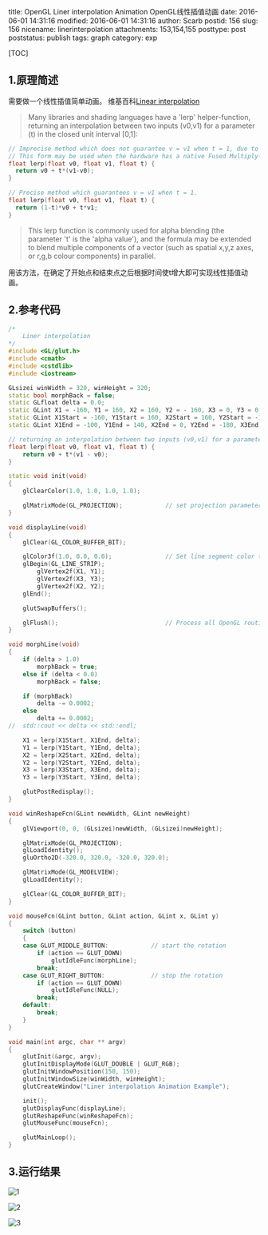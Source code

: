 title: OpenGL Liner interpolation Animation OpenGL线性插值动画
date: 2016-06-01 14:31:16
modified: 2016-06-01 14:31:16
author: Scarb
postid: 156
slug: 156
nicename: linerinterpolation
attachments: 153,154,155
posttype: post
poststatus: publish
tags: graph
category: exp

[TOC]

## 1.原理简述
需要做一个线性插值简单动画。
维基百科[Linear interpolation](https://en.wikipedia.org/wiki/Linear_interpolation)
>Many libraries and shading languages have a 'lerp' helper-function, returning an interpolation between two inputs (v0,v1) for a parameter (t) in the closed unit interval [0,1]:

```C++
// Imprecise method which does not guarantee v = v1 when t = 1, due to floating-point arithmetic error.
// This form may be used when the hardware has a native Fused Multiply-Add instruction.
float lerp(float v0, float v1, float t) {
  return v0 + t*(v1-v0);
}

// Precise method which guarantees v = v1 when t = 1.
float lerp(float v0, float v1, float t) {
  return (1-t)*v0 + t*v1;
}
```
>This lerp function is commonly used for alpha blending (the parameter 't' is the 'alpha value'), and the formula may be extended to blend multiple components of a vector (such as spatial x,y,z axes, or r,g,b colour components) in parallel.

用该方法，在确定了开始点和结束点之后根据时间使t增大即可实现线性插值动画。


## 2.参考代码
```C++
/*
	Liner interpolation
*/
#include <GL/glut.h>
#include <cmath>
#include <cstdlib>
#include <iostream>

GLsizei winWidth = 320, winHeight = 320;
static bool morphBack = false;
static GLfloat delta = 0.0;
static GLint X1 = -160, Y1 = 160, X2 = 160, Y2 = - 160, X3 = 0, Y3 = 0;
static GLint X1Start = -160, Y1Start = 160, X2Start = 160, Y2Start = -160, X3Start = 0, Y3Start = 0;
static GLint X1End = -100, Y1End = 140, X2End = 0, Y2End = -180, X3End = 150, Y3End = 20;

// returning an interpolation between two inputs (v0,v1) for a parameter (t) in the closed unit interval [0,1]
float lerp(float v0, float v1, float t) {
	return v0 + t*(v1 - v0);
}

static void init(void)
{
	glClearColor(1.0, 1.0, 1.0, 1.0);

	glMatrixMode(GL_PROJECTION);            // set projection parameters
}

void displayLine(void)
{
	glClear(GL_COLOR_BUFFER_BIT);

	glColor3f(1.0, 0.0, 0.0);               // Set line segment color to red
	glBegin(GL_LINE_STRIP);
		glVertex2f(X1, Y1);
		glVertex2f(X3, Y3);
		glVertex2f(X2, Y2);
	glEnd();

	glutSwapBuffers();

	glFlush();                              // Process all OpenGL routines as quickly as possible
}

void morphLine(void)
{
	if (delta > 1.0)
		morphBack = true;
	else if (delta < 0.0)
		morphBack = false;

	if (morphBack)
		delta -= 0.0002;
	else
		delta += 0.0002;
//	std::cout << delta << std::endl;

	X1 = lerp(X1Start, X1End, delta);
	Y1 = lerp(Y1Start, Y1End, delta);
	X2 = lerp(X2Start, X2End, delta);
	Y2 = lerp(Y2Start, Y2End, delta);
	X3 = lerp(X3Start, X3End, delta);
	Y3 = lerp(Y3Start, Y3End, delta);

	glutPostRedisplay();
}

void winReshapeFcn(GLint newWidth, GLint newHeight)
{
	glViewport(0, 0, (GLsizei)newWidth, (GLsizei)newHeight);

	glMatrixMode(GL_PROJECTION);
	glLoadIdentity();
	gluOrtho2D(-320.0, 320.0, -320.0, 320.0);

	glMatrixMode(GL_MODELVIEW);
	glLoadIdentity();

	glClear(GL_COLOR_BUFFER_BIT);
}

void mouseFcn(GLint button, GLint action, GLint x, GLint y)
{
	switch (button)
	{
	case GLUT_MIDDLE_BUTTON:			// start the rotation
		if (action == GLUT_DOWN)
			glutIdleFunc(morphLine);
		break;
	case GLUT_RIGHT_BUTTON:				// stop the rotation
		if (action == GLUT_DOWN)
			glutIdleFunc(NULL);
		break;
	default:
		break;
	}
}

void main(int argc, char ** argv)
{
	glutInit(&argc, argv);
	glutInitDisplayMode(GLUT_DOUBLE | GLUT_RGB);
	glutInitWindowPosition(150, 150);
	glutInitWindowSize(winWidth, winHeight);
	glutCreateWindow("Liner interpolation Animation Example");

	init();
	glutDisplayFunc(displayLine);
	glutReshapeFunc(winReshapeFcn);
	glutMouseFunc(mouseFcn);

	glutMainLoop();
}
```
## 3.运行结果
![1][img1]

![2][img2]

![3][img3]

[img1]:http://114.215.140.250/wp-content/uploads/2016/06/LI1.png
[img2]:http://114.215.140.250/wp-content/uploads/2016/06/LI2.png
[img3]:http://114.215.140.250/wp-content/uploads/2016/06/LI3.png
